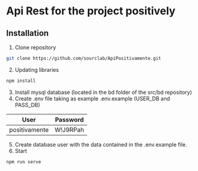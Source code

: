 # Api Rest for the project positively

## Installation

1. Clone repository

```bash
git clone https://github.com/sourclab/ApiPositivamente.git
```

2. Updating libraries

```bash
npm install
```

3. Install mysql database (located in the bd folder of the src/bd repository)
4. Create .env file taking as example .env.example (USER_DB and PASS_DB)

| User          | Password |
| ------------- | :------: |
| positivamente | W!J9RPah |

5. Create database user with the data contained in the .env.example file.
6. Start

```bash
npm run serve
```

